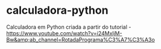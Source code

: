 # calculadora-python
Calculadora em Python criada a partir do tutorial - https://www.youtube.com/watch?v=i24MxljM-Bw&amp;ab_channel=RotadaPrograma%C3%A7%C3%A3o
